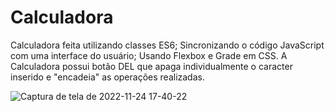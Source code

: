 # Calculadora
Calculadora feita utilizando classes ES6; Sincronizando o código JavaScript com uma interface do usuário; Usando Flexbox e Grade em CSS. A Calculadora possui botão DEL que apaga individualmente o caracter inserido e "encadeia" as operações realizadas.

![Captura de tela de 2022-11-24 17-40-22](https://user-images.githubusercontent.com/93357621/203863837-f3c6d520-275d-435a-a7a6-75c1802f2b7c.png)
